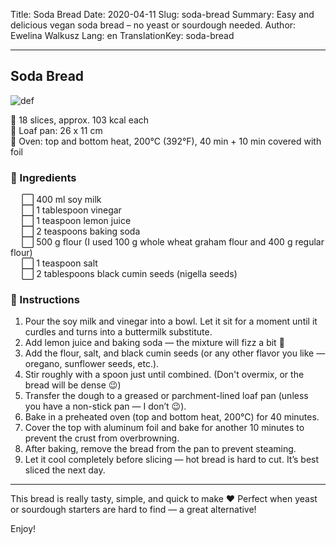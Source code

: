 Title: Soda Bread
Date: 2020-04-11
Slug: soda-bread
Summary: Easy and delicious vegan soda bread – no yeast or sourdough needed.
Author: Ewelina Walkusz
Lang: en
TranslationKey: soda-bread

---

## Soda Bread

![def]

🔹 18 slices, approx. 103 kcal each </br>
🔹 Loaf pan: 26 x 11 cm </br> 
🔹 Oven: top and bottom heat, 200°C (392°F), 40 min + 10 min covered with foil

### 🌿 Ingredients

&emsp; ⬜ 400 ml soy milk </br>
&emsp; ⬜ 1 tablespoon vinegar </br>
&emsp; ⬜ 1 teaspoon lemon juice </br>
&emsp; ⬜ 2 teaspoons baking soda </br>
&emsp; ⬜ 500 g flour (I used 100 g whole wheat graham flour and 400 g regular flour) </br>
&emsp; ⬜ 1 teaspoon salt </br>
&emsp; ⬜ 2 tablespoons black cumin seeds (nigella seeds) </br>

### 📝 Instructions

1. Pour the soy milk and vinegar into a bowl. Let it sit for a moment until it curdles and turns into a buttermilk substitute.
2. Add lemon juice and baking soda — the mixture will fizz a bit 🙂
3. Add the flour, salt, and black cumin seeds (or any other flavor you like — oregano, sunflower seeds, etc.).
4. Stir roughly with a spoon just until combined. (Don't overmix, or the bread will be dense 😉)
5. Transfer the dough to a greased or parchment-lined loaf pan (unless you have a non-stick pan — I don’t 😉).
6. Bake in a preheated oven (top and bottom heat, 200°C) for 40 minutes.
7. Cover the top with aluminum foil and bake for another 10 minutes to prevent the crust from overbrowning.
8. After baking, remove the bread from the pan to prevent steaming.
9. Let it cool completely before slicing — hot bread is hard to cut. It’s best sliced the next day.

---

This bread is really tasty, simple, and quick to make ❤ Perfect when yeast or sourdough starters are hard to find — a great alternative!

Enjoy!

[def]: static/images/soda_bread.jpg
